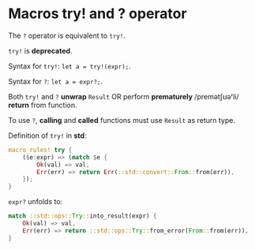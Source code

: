 # Macros try! and ? operator
The ``?`` operator is equivalent to ``try!``.<br>

``try!`` is **deprecated**.<br>

Syntax for ``try!``: ``let a = try!(expr);``.<br>

Syntax for ``?``: ``let a = expr?;``.

Both ``try!`` and ``?`` **unwrap** ``Result`` OR perform **prematurely** /premətʃʊəʳli/ **return** from function.<br>

To use ``?``, **calling** and **called** functions must use ``Result`` as return type.

Definition of ``try!`` in **std**:
```Rust
macro_rules! try {
    ($e:expr) => (match $e {
        Ok(val) => val,
        Err(err) => return Err(::std::convert::From::from(err)),
    });
}
```

``expr?`` unfolds to:
```Rust
match ::std::ops::Try::into_result(expr) {
    Ok(val) => val,
    Err(err) => return ::std::ops::Try::from_error(From::from(err)),
}
```